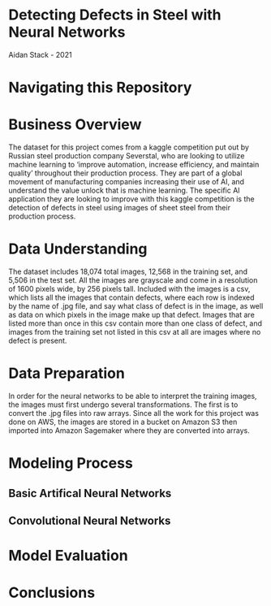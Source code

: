 #  Detecting Defects in Steel with Neural Networks 
Aidan Stack - 2021

# Navigating this Repository


# Business Overview 

The dataset for this project comes from a kaggle competition put out by Russian steel production company Severstal, who are looking to utilize machine learning to ‘improve automation, increase efficiency, and maintain quality’ throughout their production process. They are part of a global movement of manufacturing companies increasing their use of AI, and understand the value unlock that is machine learning. The specific AI application they are looking to improve with this kaggle competition is the detection of defects in steel using images of sheet steel from their production process.

# Data Understanding 

The dataset includes 18,074 total images, 12,568 in the training set, and 5,506 in the test set. All the images are grayscale and come in a resolution of 1600 pixels wide, by 256 pixels tall. Included with the images is a csv, which lists all the images that contain defects, where each row is indexed by the name of .jpg file, and say what class of defect is in the image, as well as data on which pixels in the image make up that defect. Images that are listed more than once in this csv contain more than one class of defect, and images from the training set not listed in this csv at all are images where no defect is present.

# Data Preparation 

In order for the neural networks to be able to interpret the training images, the images must first undergo several transformations. The first is to convert the .jpg files into raw arrays. Since all the work for this project was done on AWS, the images are stored in a bucket on Amazon S3 then imported into Amazon Sagemaker where they are converted into arrays.

# Modeling Process

  ## Basic Artifical Neural Networks

  ## Convolutional Neural Networks 

# Model Evaluation 

# Conclusions

